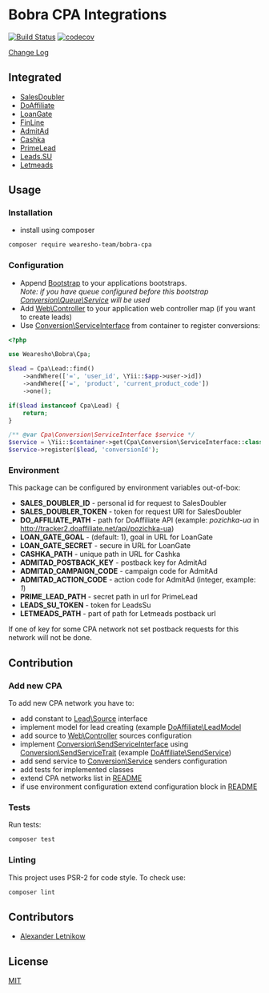 # Bobra CPA Integrations
[![Build Status](https://travis-ci.org/wearesho-team/bobra-cpa.svg?branch=master)](https://travis-ci.org/wearesho-team/bobra-cpa)
[![codecov](https://codecov.io/gh/wearesho-team/bobra-cpa/branch/master/graph/badge.svg)](https://codecov.io/gh/wearesho-team/bobra-cpa)

[Change Log](./CHANGELOG.md)

## Integrated
- [SalesDoubler](./src/SalesDoubler)
- [DoAffiliate](./src/DoAffiliate)
- [LoanGate](./src/LoanGate)
- [FinLine](./src/FinLine)
- [AdmitAd](./src/AdmitAd)
- [Cashka](./src/Cashka)
- [PrimeLead](./src/PrimeLead)
- [Leads.SU](./src/LeadsSu)
- [Letmeads](./src/Letmeads)

## Usage
### Installation
- install using composer
```bash
composer require wearesho-team/bobra-cpa
```

### Configuration
- Append [Bootstrap](./src/Bootstrap.php) to your applications bootstraps.  
*Note: if you have queue configured before this bootstrap
[Conversion\Queue\Service](./src/Conversion/Queue/Service.php) will be used*
- Add [Web\Controller](./src/Web/Controller.php) to your application web controller map
(if you want to create leads)
- Use [Conversion\ServiceInterface](./src/ConversionInterface.php) from container
to register conversions:
```php
<?php

use Wearesho\Bobra\Cpa;

$lead = Cpa\Lead::find()
    ->andWhere(['=', 'user_id', \Yii::$app->user->id])
    ->andWhere(['=', 'product', 'current_product_code'])
    ->one();

if($lead instanceof Cpa\Lead) {
    return;
}

/** @var Cpa\Conversion\ServiceInterface $service */
$service = \Yii::$container->get(Cpa\Conversion\ServiceInterface::class);
$service->register($lead, 'conversionId');
```

### Environment
This package can be configured by environment variables out-of-box:

- **SALES_DOUBLER_ID** - personal id for request to SalesDoubler
- **SALES_DOUBLER_TOKEN** - token for request URI for SalesDoubler
- **DO_AFFILIATE_PATH** - path for DoAffiliate API
(example: *pozichka-ua* in http://tracker2.doaffiliate.net/api/pozichka-ua)
- **LOAN_GATE_GOAL** - (default: 1), goal in URL for LoanGate
- **LOAN_GATE_SECRET** - secure in URL for LoanGate
- **CASHKA_PATH** - unique path in URL for Cashka
- **ADMITAD_POSTBACK_KEY** - postback key for AdmitAd
- **ADMITAD_CAMPAIGN_CODE** - campaign code for AdmitAd
- **ADMITAD_ACTION_CODE** - action code for AdmitAd (integer, example: *1*)
- **PRIME_LEAD_PATH** - secret path in url for PrimeLead
- **LEADS_SU_TOKEN** - token for LeadsSu
- **LETMEADS_PATH** - part of path for Letmeads postback url

If one of key for some CPA network not set 
postback requests for this network will not be done. 


## Contribution
### Add new CPA
To add new CPA network you have to:
- add constant to [Lead\Source](./src/Lead/Source.php) interface
- implement model for lead creating
(example [DoAffiliate\LeadModel](./src/DoAffiliate/LeadModel.php)
- add source to [Web\Controller](./src/Web/Controller.php) sources configuration
- implement [Conversion\SendServiceInterface](./src/Conversion/SendServiceInterface.php)
using [Conversion\SendServiceTrait](./src/Conversion/SendServiceTrait.php)
(example [DoAffiliate\SendService](./src/DoAffiliate/SendService.php))
- add send service to [Conversion\Service](src/Conversion/Sync/Service.php)
senders configuration
- add tests for implemented classes
- extend CPA networks list in [README](./README.md#Integrated)
- if use environment configuration extend configuration block in [README](./README.md#Configuration)

### Tests
Run tests:
```bash
composer test
```

### Linting
This project uses PSR-2 for code style.
To check use:
```bash
composer lint
```

## Contributors
- [Alexander <horat1us> Letnikow](mailto:reclamme@gmail.com)

## License
[MIT](./LICENSE)
